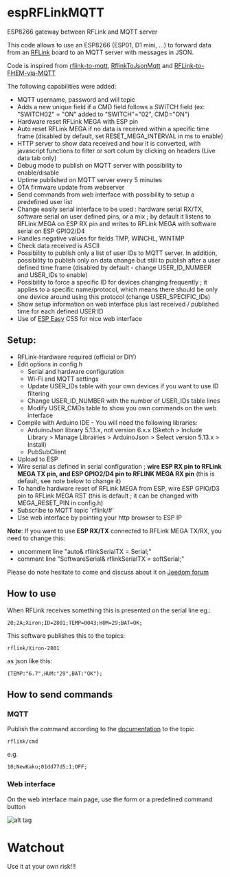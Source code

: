 # espRFLinkMQTT
ESP8266 gateway between RFLink and MQTT server

This code allows to use an ESP8266 (ESP01, D1 mini, ...) to forward data from an [RFLink](http://rflink.nl) board to an MQTT server with messages in JSON.

Code is inspired from [rflink-to-mqtt](https://github.com/Phileep/rflink-to-mqtt), [RflinkToJsonMqtt](https://github.com/jit06/RflinkToJsonMqtt) and [RFLink-to-FHEM-via-MQTT](https://github.com/lubeda/RFLink-to-FHEM-via-MQTT/)

The following capabilities were added:
- MQTT username, password and will topic
- Adds a new unique field if a CMD field follows a SWITCH field (ex: "SWITCH02" = "ON" added to "SWITCH"="02", CMD="ON")
- Hardware reset RFLink MEGA with ESP pin
- Auto reset RFLink MEGA if no data is received within a specific time frame (disabled by default, set RESET_MEGA_INTERVAL in ms to enable) 
- HTTP server to show data received and how it is converted, with javascript functions to filter or sort colum by clicking on headers (Live data tab only)
- Debug mode to publish on MQTT server with possibility to enable/disable
- Uptime published on MQTT server every 5 minutes
- OTA firmware update from webserver
- Send commands from web interface with possibility to setup a predefined user list
- Change easily serial interface to be used : hardware serial RX/TX, software serial on user defined pins, or a mix ; by default it listens to RFLink MEGA on ESP RX pin and writes to RFLink MEGA with software serial on ESP GPIO2/D4
- Handles negative values for fields TMP, WINCHL, WINTMP
- Check data received is ASCII
- Possibility to publish only a list of user IDs to MQTT server. In addition, possibility to publish only on data change but still to publish after a user defined time frame (disabled by default - change USER_ID_NUMBER and USER_IDs to enable)
- Possibility to force a specific ID for devices changing frequently ; it applies to a specific name/protocol, which means there should be only one device around using this protocol (change USER_SPECIFIC_IDs)
- Show setup information on web interface plus last received / published time for each defined USER ID
- Use of [ESP Easy](https://github.com/letscontrolit/ESPEasy) CSS for nice web interface

## Setup:

- RFLink-Hardware required (official or DIY)
- Edit options in config.h
	- Serial and hardware configuration
	- Wi-Fi and MQTT settings
	- Update USER_IDs table with your own devices if you want to use ID filtering 
	- Change USER_ID_NUMBER with the number of USER_IDs table lines
	- Modify USER_CMDs table to show you own commands on the web interface
- Compile with Arduino IDE - You will need the following libraries:
	- ArduinoJson library 5.13.x, not version 6.x.x (Sketch > Include Library > Manage Librairies > ArduinoJson > Select version 5.13.x > Install)
	- PubSubClient
- Upload to ESP
- Wire serial as defined in serial configuration ; **wire ESP RX pin to RFLink MEGA TX pin, and ESP GPIO2/D4 pin to RFLINK MEGA RX pin** (this is default, see note below to change it)
- To handle hardware reset of RFLink MEGA from ESP, wire ESP GPIO/D3 pin to RFLink MEGA RST (this is default ; it can be changed with MEGA_RESET_PIN in config.h)
- Subscribe to MQTT topic 'rflink/#'
- Use web interface by pointing your http browser to ESP IP

**Note**:  If you want to use **ESP RX/TX** connected to RFLink MEGA TX/RX, you need to change this:
- uncomment line "auto& rflinkSerialTX = Serial;"
- comment line "SoftwareSerial& rflinkSerialTX = softSerial;"

Please do note hesitate to come and discuss about it on [Jeedom forum](https://www.jeedom.com/forum/viewtopic.php?t=39766)

## How to use

When RFLink receives something this is presented on the serial line eg.:

```
20;2A;Xiron;ID=2801;TEMP=0043;HUM=29;BAT=OK;
```

This software publishes this to the topics:

```
rflink/Xiron-2801
```
as json like this:
```
{TEMP:"6.7",HUM:"29",BAT:"OK"};
```

## How to send commands

### MQTT

Publish the command according to the [documentation](http://www.rflink.nl/blog2/protref) to the topic

```
rflink/cmd
```

e.g.
```
10;NewKaku;01dd77d5;1;OFF;
```
### Web interface

On the web interface main page, use the form  or a predefined command button

![alt tag](https://i.imgur.com/Xl1tLUz.png "espRFLink")

# Watchout

Use it at your own risk!!!
